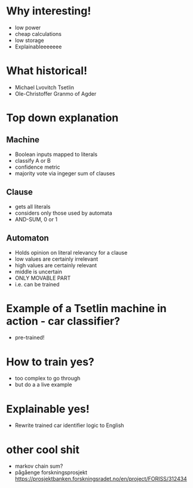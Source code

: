 # Why interesting!
- low power
- cheap calculations
- low storage
- Explainableeeeeee

# What historical!
- Michael Lvovitch Tsetlin
- Ole-Christoffer Granmo of Agder

# Top down explanation

## Machine
- Boolean inputs mapped to literals
- classify A or B
- confidence metric
- majority vote via ingeger sum of clauses

## Clause
- gets all literals
- considers only those used by automata
- AND-SUM, 0 or 1

## Automaton
- Holds opinion on literal relevancy for a clause
- low values are certainly irrelevant
- high values are certainly relevant
- middle is uncertain
- ONLY MOVABLE PART
- i.e. can be trained

# Example of a Tsetlin machine in action - car classifier?
- pre-trained!

# How to train yes?
- too complex to go through
- but do a a live example

# Explainable yes!
- Rewrite trained car identifier logic to English

# other cool shit
- markov chain sum?
- pågåenge forskningsprosjekt https://prosjektbanken.forskningsradet.no/en/project/FORISS/312434

